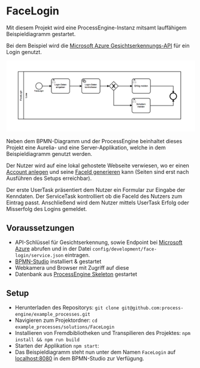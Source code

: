 # FaceLogin
Mit diesem Projekt wird eine ProcessEngine-Instanz mitsamt lauffähigem
Beispieldiagramm gestartet.

Bei dem Beispiel wird die [Microsoft Azure
Gesichtserkennungs-API](https://azure.microsoft.com/de-de/services/cognitive-services/face/)
für ein Login genutzt.

![Screenshot](diagram_screenshot.png)

Neben dem BPMN-Diagramm und der ProcessEngine beinhaltet dieses
Projekt eine Aurelia- und eine Server-Applikation, welche in dem
Beispieldiagramm genutzt werden.

Der Nutzer wird auf eine lokal gehostete Webseite verwiesen, wo er einen [Account anlegen](http://localhost:3000/#/static/user-registration) und seine [FaceId generieren](http://localhost:3000/static/#/generate-face-id) kann (Seiten sind erst nach Ausführen des Setups erreichbar).

Der erste UserTask präsentiert dem Nutzer ein Formular zur Eingabe der Kenndaten.
Der ServiceTask kontrolliert ob die FaceId des Nutzers zum Eintrag passt.
Anschließend wird dem Nutzer mittels UserTask Erfolg oder Misserfolg des Logins gemeldet.

## Voraussetzungen
- API-Schlüssel für Gesichtserkennung, sowie Endpoint bei [Microsoft Azure](https://azure.microsoft.com/de-de/try/cognitive-services/?api=face-api) abrufen und in der Datei `config/development/face-login/service.json` eintragen.
- [BPMN-Studio](https://github.com/process-engine/bpmn-studio) installiert & gestartet
- Webkamera und Browser mit Zugriff auf diese
- Datenbank aus [ProcessEngine
Skeleton](https://github.com/process-engine/skeleton/tree/develop/database)
gestartet

## Setup

- Herunterladen des Repositorys: ```git clone git@github.com:process-engine/example_processes.git```
- Navigieren zum Projektordner: ```cd example_processes/solutions/FaceLogin```
- Installieren von Fremdbibliotheken und Transpilieren des Projektes: ```npm install && npm run build```
- Starten der Applikation `npm start`:
- Das Beispieldiagramm steht nun unter dem Namen `FaceLogin` auf <localhost:8080> in dem
  BPMN-Studio zur Verfügung.
